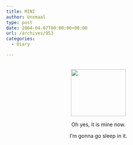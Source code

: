 ```yaml
---
title: MINI
author: Unxmaal
type: post
date: 2004-04-07T00:00:00+00:00
url: /archives/953
categories:
  - Diary

---
```

<center>
  <br /> <a href="http://unxmaal.com/gallery/album07/mini_first_pic"><img src=http://unxmaal.com/albums/album07/mini_first_pic.thumb.jpg width=150 height=128 border=0></a></a></p> 
  
  <p>
    Oh yes, it is mine now.
  </p>
  
  <p>
    I&#8217;m gonna go sleep in it.
  </p>